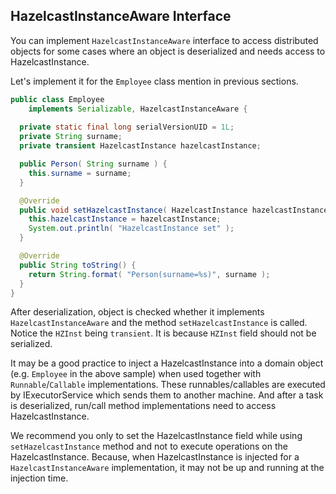 


## HazelcastInstanceAware Interface

You can implement `HazelcastInstanceAware` interface to access distributed objects for some cases where an object is deserialized and needs access to HazelcastInstance.

Let's implement it for the `Employee` class mention in previous sections.

```java
public class Employee
    implements Serializable, HazelcastInstanceAware { 
   
  private static final long serialVersionUID = 1L;
  private String surname;
  private transient HazelcastInstance hazelcastInstance;

  public Person( String surname ) { 
    this.surname = surname;
  }

  @Override
  public void setHazelcastInstance( HazelcastInstance hazelcastInstance ) {
    this.hazelcastInstance = hazelcastInstance;
    System.out.println( "HazelcastInstance set" ); 
  }

  @Override
  public String toString() {
    return String.format( "Person(surname=%s)", surname ); 
  }
}
```


After deserialization, object is checked whether it implements `HazelcastInstanceAware` and the method `setHazelcastInstance` is called. Notice the `HZInst` being `transient`. It is because `HZInst` field should not be serialized.

It may be a good practice to inject a HazelcastInstance into a domain object (e.g. `Employee` in the above sample) when used together with `Runnable`/`Callable` implementations. These runnables/callables are executed by IExecutorService which sends them to another machine. And after a task is deserialized, run/call method implementations need to access HazelcastInstance.

We recommend you only to set the HazelcastInstance field while using `setHazelcastInstance` method and not to execute operations on the HazelcastInstance. Because, when HazelcastInstance is injected for a `HazelcastInstanceAware` implementation, it may not be up and running at the injection time.




<br></br>